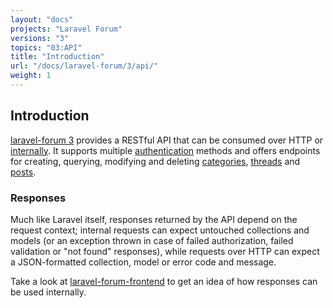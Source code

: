```yaml
---
layout: "docs"
projects: "Laravel Forum"
versions: "3"
topics: "03:API"
title: "Introduction"
url: "/docs/laravel-forum/3/api/"
weight: 1
---
```


## Introduction

[laravel-forum 3](https://github.com/Riari/laravel-forum) provides a RESTful API that can be consumed over HTTP or [internally](/docs/laravel-forum/3/api/internal-dispatching/). It supports multiple [authentication](/docs/laravel-forum/3/api/authentication/) methods and offers endpoints for creating, querying, modifying and deleting [categories](/docs/laravel-forum/3/api/categories/), [threads](/docs/laravel-forum/3/api/threads/) and [posts](/docs/laravel-forum/3/api/posts/).

### Responses

Much like Laravel itself, responses returned by the API depend on the request context; internal requests can expect untouched collections and models (or an exception thrown in case of failed authorization, failed validation or "not found" responses), while requests over HTTP can expect a JSON-formatted collection, model or error code and message.

Take a look at [laravel-forum-frontend](https://github.com/Riari/laravel-forum-frontend) to get an idea of how responses can be used internally.
